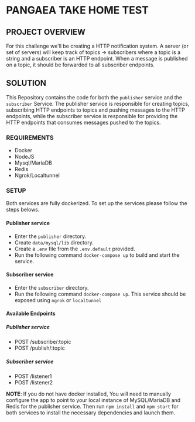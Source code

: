# PANGAEA TAKE HOME TEST

## PROJECT OVERVIEW

For this challenge we'll be creating a HTTP notification system. A server (or set of servers) will keep track of topics -> subscribers where a topic is a string and a subscriber is an HTTP endpoint. When a message is published on a topic, it should be forwarded to all subscriber endpoints.

## SOLUTION
This Repository contains the code for both the `publisher` service and the `subscriber` Service.
The publisher service is responsible for creating topics, subscribing HTTP endpoints to topics and pushing messages to the HTTP endpoints, while the subscriber service is responsible for providing the HTTP endpoints that consumes messages pushed to the topics.



### REQUIREMENTS
* Docker
* NodeJS
* Mysql/MariaDB
* Redis
* Ngrok/Localtunnel



### SETUP
Both services are fully dockerized. To set up the services please follow the steps belows.

#### Publisher service

* Enter the `publisher` directory.
* Create `data/mysql/lib` directory.
* Create a `.env` file from the `.env.default` provided.
* Run the following command `docker-compose up` to build and start the service.

#### Subscriber service
* Enter the `subscriber` directory.
* Run the following command `docker-compose up`.
This service should be exposed using `ngrok` or `localtunnel` 

#### Available Endpoints

##### Publisher service
* POST /subscribe/:topic
* POST /publish/:topic

##### Subscriber service
* POST /listener1
* POST /listener2


<b> NOTE</b>: If you do not have docker installed, You will need to manually configure the app to point to your local instance of MySQL/MariaDB and Redis for the publisher service. Then run `npm install` and `npm start` for both services to install the necessary dependencies and launch them.







